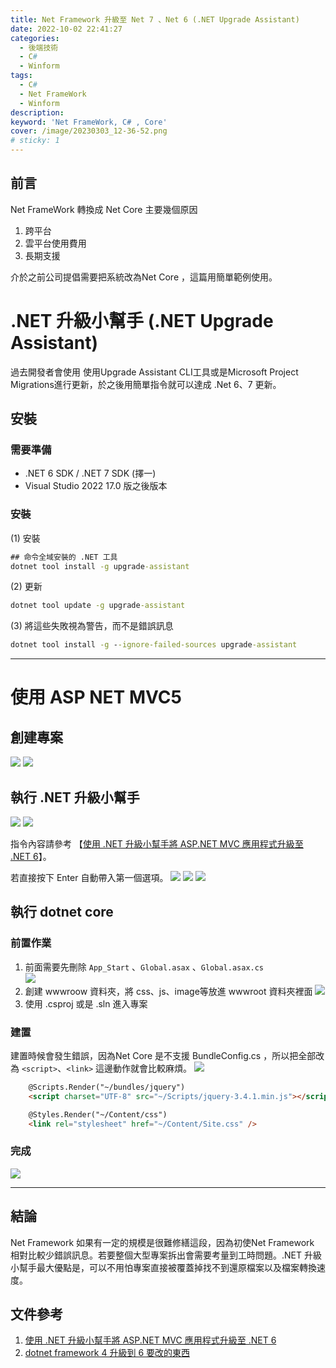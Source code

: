 ```yaml
---
title: Net Framework 升級至 Net 7 、Net 6 (.NET Upgrade Assistant)
date: 2022-10-02 22:41:27
categories: 
  - 後端技術
  - C#
  - Winform
tags: 
  - C#
  - Net FrameWork
  - Winform
description:
keyword: 'Net FrameWork, C# , Core'
cover: /image/20230303_12-36-52.png
# sticky: 1
---
```


## 前言
Net FrameWork 轉換成  Net Core 主要幾個原因
1. 跨平台 
2. 雲平台使用費用
3. 長期支援

介於之前公司提倡需要把系統改為Net Core ，這篇用簡單範例使用。

# .NET 升級小幫手 (.NET Upgrade Assistant)
過去開發者會使用 使用Upgrade Assistant CLI工具或是Microsoft Project Migrations進行更新，於之後用簡單指令就可以達成 .Net 6、7 更新。

## 安裝 
### 需要準備
- .NET 6 SDK / .NET 7 SDK (擇一)
- Visual Studio 2022 17.0 版之後版本
  
### 安裝
(1) 安裝
```cmd
## 命令全域安裝的 .NET 工具
dotnet tool install -g upgrade-assistant
```

(2) 更新 
```cmd
dotnet tool update -g upgrade-assistant
```

(3) 將這些失敗視為警告，而不是錯誤訊息
```cmd
dotnet tool install -g --ignore-failed-sources upgrade-assistant
```
--- 

# 使用 ASP NET MVC5
## 創建專案
![](/image/20230303_13-04-28.png)
![](/image/20230303_13-04-34.png)

## 執行 .NET 升級小幫手
![](/image/20230303_13-05-41.png)
![](/image/20230303_13-06-41.png)

指令內容請參考 【[使用 .NET 升級小幫手將 ASP.NET MVC 應用程式升級至 .NET 6](https://learn.microsoft.com/zh-tw/dotnet/core/porting/upgrade-assistant-aspnetmvc)】。

若直接按下 Enter 自動帶入第一個選項。
![](/image/20230303_13-06-59.png)
![](/image/20230303_13-07-21.png)
![](/image/20230303_13-10-00.png)


## 執行 dotnet core
### 前置作業
1. 前面需要先刪除 ```App_Start``` 、```Global.asax``` 、```Global.asax.cs```  
![](/image/20230303_13-11-48.png) 
2. 創建 wwwroow 資料夾，將 css、js、image等放進 wwwroot 資料夾裡面
![](/image/20230303_13-23-54.png)
3. 使用 .csproj 或是 .sln 進入專案

### 建置
建置時候會發生錯誤，因為Net Core 是不支援 BundleConfig.cs ，所以把全部改為 ```<script>```、```<link>``` 這邊動作就會比較麻煩。
![](/image/20230303_13-27-05.png)

```html
    @Scripts.Render("~/bundles/jquery")
    <script charset="UTF-8" src="~/Scripts/jquery-3.4.1.min.js"></script>
```
```html
    @Styles.Render("~/Content/css")
    <link rel="stylesheet" href="~/Content/Site.css" />
```

### 完成
![](/image/20230303_13-49-27.png)

---
## 結論
Net Framework 如果有一定的規模是很難修繕這段，因為初使Net Framework 相對比較少錯誤訊息。若要整個大型專案拆出會需要考量到工時問題。.NET 升級小幫手最大優點是，可以不用怕專案直接被覆蓋掉找不到還原檔案以及檔案轉換速度。

## 文件參考
1. [使用 .NET 升級小幫手將 ASP.NET MVC 應用程式升級至 .NET 6](https://learn.microsoft.com/zh-tw/dotnet/core/porting/upgrade-assistant-aspnetmvc)
2. [dotnet framework 4 升級到 6 要改的東西](https://hackmd.io/@Not/dotnet4to6#%E4%B8%8D%E8%83%BD%E4%BD%BF%E7%94%A8-Styles-%E5%92%8C-Scripts)